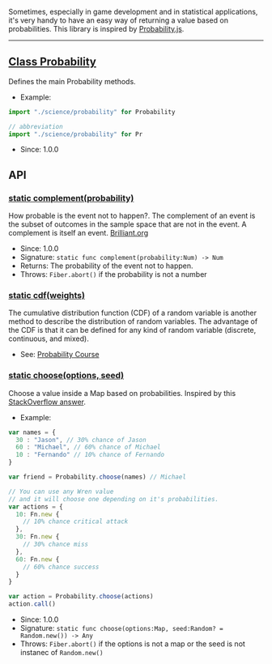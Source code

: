 <!-- file: domepunk/science/probability.wren -->
<!-- documentation automatically generated using domepunk/tools/doc -->
Sometimes, especially in game development and in statistical applications,
it's very handy to have an easy way of returning a value based on probabilities.
This library is inspired by [Probability.js](https://github.com/fschaefer/Probability.js).

---
## [Class Probability](https://github.com/ninjascl/domepunk/blob/main/domepunk/science/probability.wren#L20)


Defines the main Probability methods.
- Example:
```js
import "./science/probability" for Probability

// abbreviation
import "./science/probability" for Pr
```
- Since: 1.0.0

## API

### [static complement(probability)](https://github.com/ninjascl/domepunk/blob/main/domepunk/science/probability.wren#L34)


How probable is the event not to happen?.
The complement of an event is the subset of outcomes
in the sample space that are not in the event. A complement is itself an event.
[Brilliant.org](https://brilliant.org/wiki/probability-by-complement/)

- Since: 1.0.0
- Signature: `static func complement(probability:Num) -> Num`
- Returns: The probability of the event not to happen.
- Throws: `Fiber.abort()` if the probability is not a number

### [static cdf(weights)](https://github.com/ninjascl/domepunk/blob/main/domepunk/science/probability.wren#L48)


The cumulative distribution function (CDF) of a
random variable is another method to describe the distribution of random variables.
The advantage of the CDF is that it can be defined for any kind of random
variable (discrete, continuous, and mixed).
- See: [Probability Course](https://www.probabilitycourse.com/chapter3/3_2_1_cdf.php)

### [static choose(options, seed)](https://github.com/ninjascl/domepunk/blob/main/domepunk/science/probability.wren#L106)


Choose a value inside a Map based on probabilities.
Inspired by this [StackOverflow answer](https://stackoverflow.com/a/10281036).
- Example:
```js
var names = {
  30 : "Jason", // 30% chance of Jason
  60 : "Michael", // 60% chance of Michael
  10 : "Fernando" // 10% chance of Fernando
}

var friend = Probability.choose(names) // Michael

// You can use any Wren value
// and it will choose one depending on it's probabilities.
var actions = {
  10: Fn.new {
    // 10% chance critical attack
  },
  30: Fn.new {
    // 30% chance miss
  },
  60: Fn.new {
    // 60% chance success
  }
}

var action = Probability.choose(actions)
action.call()
```
- Since: 1.0.0
- Signature: `static func choose(options:Map, seed:Random? = Random.new()) -> Any`
- Throws: `Fiber.abort()` if the options is not a map or the seed is not instanec of `Random.new()`
